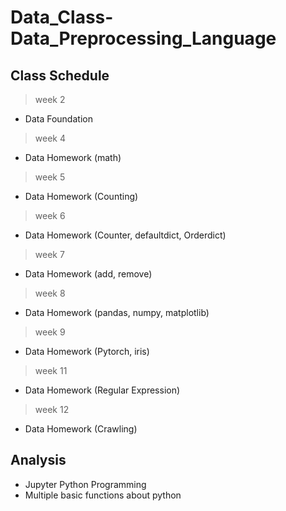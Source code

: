 # Data_Class-Data_Preprocessing_Language
## Class Schedule
> week 2
* Data Foundation
> week 4
* Data Homework (math)
> week 5
* Data Homework (Counting)
> week 6
* Data Homework (Counter, defaultdict, Orderdict)
> week 7
* Data Homework (add, remove)
> week 8
* Data Homework (pandas, numpy, matplotlib)
> week 9
* Data Homework (Pytorch, iris)
> week 11
* Data Homework (Regular Expression)
> week 12
* Data Homework (Crawling)
## Analysis
- Jupyter Python Programming
- Multiple basic functions about python
